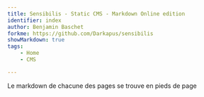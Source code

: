 ```yaml
---
title: Sensibilis - Static CMS - Markdown Online edition
identifier: index
author: Benjamin Baschet
forkme: https://github.com/Darkapus/sensibilis
showMarkdown: true
tags:
	- Home
	- CMS

---
```


Le markdown de chacune des pages se trouve en pieds de page